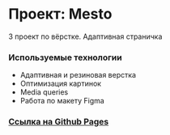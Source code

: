 # Проект: Mesto

3 проект по вёрстке. Адаптивная страничка

### Используемые технологии
- Адаптивная и резиновая верстка
- Оптимизация картинок
- Media queries
- Работа по макету Figma

### [Ссылка на Github Pages](https://frrenzy.github.io/mesto-project/)
